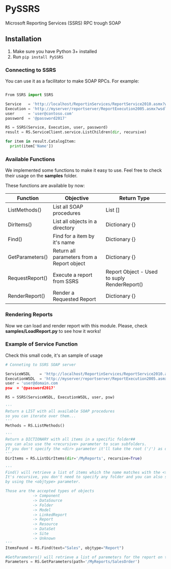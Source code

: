 # PySSRS
Microsoft Reporting Services (SSRS) RPC trough SOAP

## Installation
1. Make sure you have Python 3+ installed
2. Run ```pip install PySSRS```

### Connecting to SSRS
You can use it as a facilitator to make SOAP RPCs.
For example:
```python

From SSRS import SSRS

Service   = 'http://localhost/ReportinServices/ReportService2010.asmx?wsdl'
Execution = 'http://myserver/reportserver/ReportExecution2005.asmx?wsdl'
user      = 'user@contoso.com'
password  = '@password2017'

RS = SSRS(Service, Execution, user, password)
result = RS.ServiceClient.service.ListChildren(dir, recursive)

for item in result.CatalogItem:
  print(item['Name'])
```

### Available Functions
We implemented some functions to make it easy to use. Feel free to check their usage on the  **samples** folder.

These functions are available by now:

Function      | Objective                      | Return Type
--------------|--------------------------------|------------
ListMethods() | List all SOAP procedures | List []
DirItems() | List all objects in a directory | Dictionary {}
Find() | Find for a item by it's name | Dictionary {}
GetParameters() | Return all parameters from a Report object | Dictionary {}
RequestReport() | Execute a report from SSRS | Report Object - Used to suply RenderReport()
RenderReport() | Render a Requested Report | Dictionary {}

### Rendering Reports
Now we can load and render report with this module. Please, check **samples/LoadReport.py** to see how it works!


### Example of Service Function

Check this small code, it's an sample of usage

```python
# Conneting to SSRS SOAP server

ServiceWSDL    = 'http://localhost/ReportinServices/ReportService2010.asmx?wsdl'
ExecutionWSDL  = 'http://myserver/reportserver/ReportExecution2005.asmx?wsdl'
user = 'user@domain.com
psw  = '@password2017'

RS = SSRS(ServiceWSDL, ExecutionWSDL, user, psw)

'''
Return a LIST with all available SOAP procedures
so you can iterate over them...
'''
Methods = RS.ListMethods()

'''
Return a DICTIONARY with all items in a specific folder##
you can also use the <recursive> parameter to scan subfolders.
If you don't specify the <dir> parameter it'll take the root ('/') as default
'''
DirItems = RS.ListDirItems(dir='/MyReports', recursive=True)

'''
Find() will retrieve a list of items which the name matches with the <text> parameter.
It's recursive, you don't need to specify any folder and you can also specify the object type that you want
by using the <objtype> parameter.

Those are the accepted types of objects
            -> Component 
            -> DataSource 
            -> Folder
            -> Model
            -> LinkedReport
            -> Report
            -> Resource
            -> DataSet
            -> Site
            -> Unknown
'''
ItemsFound = RS.Find(text="Sales", objtype="Report")

#GetParameters() will retrieve a list of paremeters for the report on the specific path
Parameters = RS.GetParameters(path='/MyReports/SalesOrder')
```

